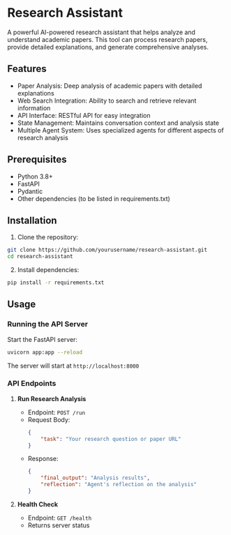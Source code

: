 # Research Assistant

A powerful AI-powered research assistant that helps analyze and understand academic papers. This tool can process research papers, provide detailed explanations, and generate comprehensive analyses.

## Features

- Paper Analysis: Deep analysis of academic papers with detailed explanations
- Web Search Integration: Ability to search and retrieve relevant information
- API Interface: RESTful API for easy integration
- State Management: Maintains conversation context and analysis state
- Multiple Agent System: Uses specialized agents for different aspects of research analysis

## Prerequisites

- Python 3.8+
- FastAPI
- Pydantic
- Other dependencies (to be listed in requirements.txt)

## Installation

1. Clone the repository:
```bash
git clone https://github.com/yourusername/research-assistant.git
cd research-assistant
```

2. Install dependencies:
```bash
pip install -r requirements.txt
```

## Usage

### Running the API Server

Start the FastAPI server:
```bash
uvicorn app:app --reload
```

The server will start at `http://localhost:8000`

### API Endpoints

1. **Run Research Analysis**
   - Endpoint: `POST /run`
   - Request Body:
     ```json
     {
         "task": "Your research question or paper URL"
     }
     ```
   - Response:
     ```json
     {
         "final_output": "Analysis results",
         "reflection": "Agent's reflection on the analysis"
     }
     ```

2. **Health Check**
   - Endpoint: `GET /health`
   - Returns server status
